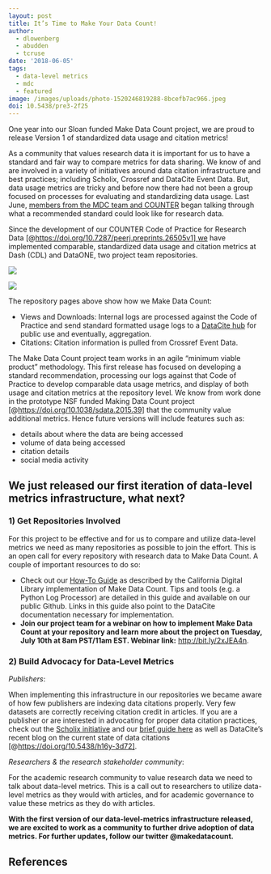 ```yaml
---
layout: post
title: It’s Time to Make Your Data Count!
author:
  - dlowenberg
  - abudden
  - tcruse
date: '2018-06-05'
tags:
  - data-level metrics
  - mdc
  - featured
image: /images/uploads/photo-1520246819288-8bcefb7ac966.jpeg
doi: 10.5438/pre3-2f25
---
```

One year into our Sloan funded Make Data Count project, we are proud to release Version 1 of standardized data usage and citation metrics!

As a community that values research data it is important for us to have a standard and fair way to compare metrics for data sharing. We know of and are involved in a variety of initiatives around data citation infrastructure and best practices; including Scholix, Crossref and DataCite Event Data. But, data usage metrics are tricky and before now there had not been a group focused on processes for evaluating and standardizing data usage. Last June, [members from the MDC team and COUNTER](https://makedatacount.org/2018/02/12/code-of-practice-for-research-data-usage-metrics-release-1/) began talking through what a recommended standard could look like for research data.

Since the development of our COUNTER Code of Practice for Research Data \[@https://doi.org/10.7287/peerj.preprints.26505v1] we have implemented comparable, standardized data usage and citation metrics at Dash (CDL) and DataONE, two project team repositories.

![](/images/uploads/screen-shot-2018-06-01-at-9-43-57-am.png)

![](/images/uploads/screen-shot-2018-06-05-at-6-33-12-am.png)

The repository pages above show how we Make Data Count:

* Views and Downloads: Internal logs are processed against the Code of Practice and send standard formatted usage logs to a [DataCite hub](https://api.datacite.org/events) for public use and eventually, aggregation.
* Citations: Citation information is pulled from Crossref Event Data.

The Make Data Count project team works in an agile “minimum viable product” methodology. This first release has focused on developing a standard recommendation, processing our logs against that Code of Practice to develop comparable data usage metrics, and display of both usage and citation metrics at the repository level. We know from work done in the prototype NSF funded Making Data Count project \[@https://doi.org/10.1038/sdata.2015.39] that the community value additional metrics. Hence future versions will include features such as:

* details about where the data are being accessed
* volume of data being accessed
* citation details
* social media activity

## We just released our first iteration of data-level metrics infrastructure, what next?

### 1) Get Repositories Involved

For this project to be effective and for us to compare and utilize data-level metrics we need as many repositories as possible to join the effort. This is an open call for every repository with research data to Make Data Count. A couple of important resources to do so:

* Check out our [How-To Guide](https://github.com/CDLUC3/Make-Data-Count/blob/master/getting-started.md) as described by the California Digital Library implementation of Make Data Count. Tips and tools (e.g. a Python Log Processor) are detailed in this guide and available on our public Github. Links in this guide also point to the DataCite documentation necessary for implementation.
* **Join our project team for a webinar on how to implement Make Data Count at your repository and learn more about the project on Tuesday, July 10th at 8am PST/11am EST. Webinar link:** <http://bit.ly/2xJEA4n>.

### 2) Build Advocacy for Data-Level Metrics

_Publishers_:

When implementing this infrastructure in our repositories we became aware of how few publishers are indexing data citations properly. Very few datasets are correctly receiving citation credit in articles. If you are a publisher or are interested in advocating for proper data citation practices, check out the [Scholix initiative](http://www.scholix.org/) and our [brief guide here](https://makedatacount.org/2018/05/29/publishers-make-your-data-citations-count/) as well as DataCite’s recent blog on the current state of data citations \[@https://doi.org/10.5438/h16y-3d72].

_Researchers & the research stakeholder community_:

For the academic research community to value research data we need to talk about data-level metrics. This is a call out to researchers to utilize data-level metrics as they would with articles, and for academic governance to value these metrics as they do with articles.

**With the first version of our data-level-metrics infrastructure released, we are excited to work as a community to further drive adoption of data metrics. For further updates, follow our twitter @makedatacount.**

## References
